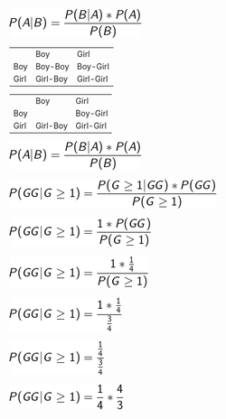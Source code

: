 

![Bayes's Theorem](./graphics/BayesTheorem1.gif)


<table>
  <tr><td></td><td>Boy</td><td>Girl</td></tr>
  <tr><td>Boy</td><td>Boy-Boy</td><td>Boy-Girl</td></tr>
  <tr><td>Girl</td><td>Girl-Boy</td><td>Girl-Girl</td></tr>
</table>



<table>
  <tr><td></td><td>Boy</td><td>Girl</td></tr>
  <tr><td>Boy</td><td></td><td>Boy-Girl</td></tr>
  <tr><td>Girl</td><td>Girl-Boy</td><td>Girl-Girl</td></tr>
</table>

![Bayes's Theorem](./graphics/BayesTheorem1.gif)

![Bayes's Theorem](./graphics/BayesTheorem2.gif)

![Bayes's Theorem](./graphics/BayesTheorem3.gif)

![Bayes's Theorem](./graphics/BayesTheorem4.gif)

![Bayes's Theorem](./graphics/BayesTheorem5.gif)

![Bayes's Theorem](./graphics/BayesTheorem6.gif)

![Bayes's Theorem](./graphics/BayesTheorem7.gif)
